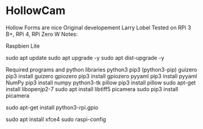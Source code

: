 # HollowCam
Hollow Forms are nice
Original developement Larry Lobel 
Tested on RPi 3 B+, RPi 4, RPi Zero W
Notes:

Raspbien Lite

sudo apt update
sudo apt upgrade -y
sudo apt dist-upgrade -y

Required programs and python libraries
python3
pip3 (python3-pip)
guizero pip3 install guizero
gpiozero pip3 install gpiozero
pyyaml pip3 install pyyaml
NumPy pip3 install numpy
python3-tk
pillow pip3 install pillow
sudo apt-get install libopenjp2-7
sudo apt install libtiff5
picamera sudo pip3 install picamera

sudo apt-get install python3-rpi.gpio

sudo apt install xfce4
sudo raspi-config